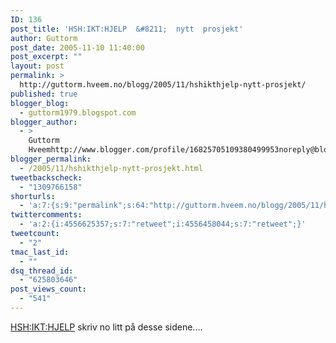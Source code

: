 ```yaml
---
ID: 136
post_title: 'HSH:IKT:HJELP  &#8211;  nytt  prosjekt'
author: Guttorm
post_date: 2005-11-10 11:40:00
post_excerpt: ""
layout: post
permalink: >
  http://guttorm.hveem.no/blogg/2005/11/hshikthjelp-nytt-prosjekt/
published: true
blogger_blog:
  - guttorm1979.blogspot.com
blogger_author:
  - >
    Guttorm
    Hveemhttp://www.blogger.com/profile/16825705109380499953noreply@blogger.com
blogger_permalink:
  - /2005/11/hshikthjelp-nytt-prosjekt.html
tweetbackscheck:
  - "1309766158"
shorturls:
  - 'a:7:{s:9:"permalink";s:64:"http://guttorm.hveem.no/blogg/2005/11/hshikthjelp-nytt-prosjekt/";s:7:"tinyurl";s:25:"http://tinyurl.com/d52ct7";s:4:"isgd";s:17:"http://is.gd/hMc3";s:5:"bitly";s:18:"http://bit.ly/hPep";s:5:"snipr";s:22:"http://snipr.com/azocu";s:5:"snurl";s:22:"http://snurl.com/azocu";s:7:"snipurl";s:24:"http://snipurl.com/azocu";}'
twittercomments:
  - 'a:2:{i:4556625357;s:7:"retweet";i:4556458044;s:7:"retweet";}'
tweetcount:
  - "2"
tmac_last_id:
  - ""
dsq_thread_id:
  - "625803646"
post_views_count:
  - "541"
---
```

<a href="http://ikthjelp.blogspot.com/">HSH:IKT:HJELP</a> skriv no litt på desse sidene....